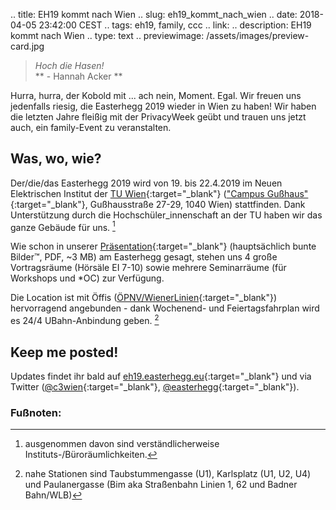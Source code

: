 ﻿.. title: EH19 kommt nach Wien
.. slug: eh19_kommt_nach_wien
.. date: 2018-04-05 23:42:00 CEST
.. tags: eh19, family, ccc
.. link:
.. description: EH19 kommt nach Wien
.. type: text
.. previewimage: /assets/images/preview-card.jpg

> *Hoch die Hasen!* <br/>
** - Hannah Acker **

Hurra, hurra, der Kobold mit ... ach nein, Moment. Egal. Wir freuen uns jedenfalls riesig, die Easterhegg 2019 wieder in Wien zu haben! Wir haben die letzten Jahre fleißig mit der PrivacyWeek geübt und trauen uns jetzt auch, ein family-Event zu veranstalten.

<!-- TEASER_END -->
## Was, wo, wie?
Der/die/das Easterhegg 2019 wird von 19. bis 22.4.2019 im Neuen Elektrischen Institut der [TU Wien](https://www.tuwien.ac.at/){:target="_blank"} (["Campus Gußhaus"](https://www.gut.tuwien.ac.at/index.php?id=15178){:target="_blank"}, Gußhausstraße 27-29, 1040 Wien) stattfinden. Dank Unterstützung durch die Hochschüler\_innenschaft an der TU haben wir das ganze Gebäude für uns. [^1]

Wie schon in unserer [Präsentation](link:///files/publications/eh19_vorstellung.pdf){:target="_blank"} (hauptsächlich bunte Bilder™️, PDF, ~3 MB) am Easterhegg gesagt, stehen uns 4 große Vortragsräume (Hörsäle EI 7-10) sowie mehrere Seminarräume (für Workshops und *OC) zur Verfügung.

Die Location ist mit Öffis ([ÖPNV/WienerLinien](https://www.wienerlinien.at){:target="_blank"}) hervorragend angebunden - dank Wochenend- und Feiertagsfahrplan wird es 24/4 UBahn-Anbindung geben. [^2]

## Keep me posted!
Updates findet ihr bald auf [eh19.easterhegg.eu](https://eh19.easterhegg.eu){:target="_blank"} und via Twitter ([@c3wien](https://twitter.com/c3wien){:target="_blank"}, [@easterhegg](https://twitter.com/easterhegg){:target="_blank"}).

### Fußnoten:
[^1]: ausgenommen davon sind verständlicherweise Instituts-/Büroräumlichkeiten. 
[^2]: nahe Stationen sind Taubstummengasse (U1), Karlsplatz (U1, U2, U4) und Paulanergasse (Bim aka Straßenbahn Linien 1, 62 und Badner Bahn/WLB)
